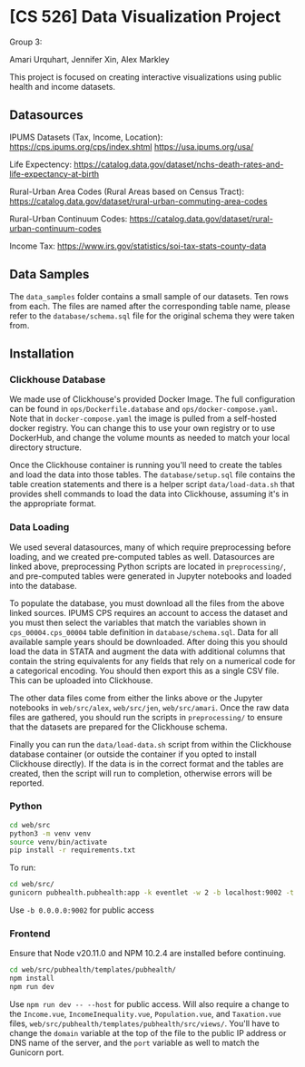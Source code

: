 # [CS 526] Data Visualization Project
Group 3: 

Amari Urquhart, Jennifer Xin, Alex Markley

This project is focused on creating interactive visualizations using public health and income datasets.


## Datasources
IPUMS Datasets (Tax, Income, Location):
https://cps.ipums.org/cps/index.shtml
https://usa.ipums.org/usa/

Life Expectency:
https://catalog.data.gov/dataset/nchs-death-rates-and-life-expectancy-at-birth

Rural-Urban Area Codes (Rural Areas based on Census Tract):
https://catalog.data.gov/dataset/rural-urban-commuting-area-codes

Rural-Urban Continuum Codes:
https://catalog.data.gov/dataset/rural-urban-continuum-codes

Income Tax:
https://www.irs.gov/statistics/soi-tax-stats-county-data

## Data Samples
The `data_samples` folder contains a small sample of our datasets. Ten rows from each. The files are named after the corresponding table name, please refer to the `database/schema.sql` file for the original schema they were taken from.

## Installation

### Clickhouse Database
We made use of Clickhouse's provided Docker Image.
The full configuration can be found in `ops/Dockerfile.database` and `ops/docker-compose.yaml`.
Note that in `docker-compose.yaml` the image is pulled from a self-hosted docker registry. 
You can change this to use your own registry or to use DockerHub, and change the volume mounts as needed to match your local directory structure.

Once the Clickhouse container is running you'll need to create the tables and load the data into those tables.
The `database/setup.sql` file contains the table creation statements and there is a helper script `data/load-data.sh` that provides shell commands to load the data into 
Clickhouse, assuming it's in the appropriate format.

### Data Loading

We used several datasources, many of which require preprocessing before loading, and we created pre-computed tables as well.
Datasources are linked above, preprocessing Python scripts are located in `preprocessing/`, and pre-computed tables were generated in Jupyter notebooks and loaded into the database.

To populate the database, you must download all the files from the above linked sources. IPUMS CPS requires an account to access the dataset and you must then select 
the variables that match the variables shown in `cps_00004.cps_00004` table definition in `database/schema.sql`. Data for all available sample years should be downloaded.
After doing this you should load the data in STATA and augment the data with additional columns that contain the string equivalents for any fields that rely on a numerical code for a categorical encoding. You should then export this as a single CSV file. This can be uploaded into Clickhouse.

The other data files come from either the links above or the Jupyter notebooks in `web/src/alex`, `web/src/jen`, `web/src/amari`.
Once the raw data files are gathered, you should run the scripts in `preprocessing/` to ensure that the datasets are prepared for the Clickhouse schema.


Finally you can run the `data/load-data.sh` script from within the Clickhouse database container (or outside the container if you opted to install Clickhouse directly).
If the data is in the correct format and the tables are created, then the script will run to completion, otherwise errors will be reported.

### Python

```bash
cd web/src
python3 -m venv venv
source venv/bin/activate
pip install -r requirements.txt  
```

To run:

```bash
cd web/src/
gunicorn pubhealth.pubhealth:app -k eventlet -w 2 -b localhost:9002 -t 1000
```

Use `-b 0.0.0.0:9002` for public access

### Frontend
Ensure that Node v20.11.0 and NPM 10.2.4 are installed before continuing.

```bash
cd web/src/pubhealth/templates/pubhealth/
npm install 
npm run dev
```

Use `npm run dev -- --host` for public access. Will also require a change to the `Income.vue`, `IncomeInequality.vue`, `Population.vue`, and `Taxation.vue` files, `web/src/pubhealth/templates/pubhealth/src/views/`. You'll have to change the `domain` variable at the top of the file to the public IP address or DNS name of the server, and the `port` variable as well to match the Gunicorn port.